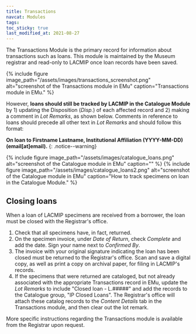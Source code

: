 ```yaml
---
title: Transactions
navcat: Modules
tags:
toc_sticky: true
last_modified_at: 2021-08-27
---
```

The Transactions Module is the primary record for information about transactions such as loans. This module is maintained by the Museum registrar and read-only to LACMIP once loan records have been saved.

{% include figure image_path="/assets/images/transactions_screenshot.png" alt="screenshot of the Transactions module in EMu" caption="Transactions module in EMu." %}

However, **loans should still be tracked by LACMIP in the Catalogue Module** by 1) updating the Disposition (_Disp._) of each affected record and 2) making a comment in _Lot Remarks_, as shown below. Comments in reference to loans should precede all other text in _Lot Remarks_ and should follow this format: 
 
**On loan to Firstname Lastname, Institutional Affiliation (YYYY-MM-DD) (email[at]email).**
 {: .notice--warning} 

{% include figure image_path="/assets/images/catalogue_loans.png" alt="screenshot of the Catalogue module in EMu" caption="" %}
{% include figure image_path="/assets/images/catalogue_loans2.png" alt="screenshot of the Catalogue module in EMu" caption="How to track specimens on loan in the Catalogue Module." %}

## Closing loans
When a loan of LACMIP specimens are received from a borrower, the loan must be closed with the Registrar's office. 
1) Check that all specimens have, in fact, returned.
2) On the specimen invoice, under _Date of Return_, check _Complete_ and add the date. Sign your name next to _Confirmed By_.
3) The invoice with your original signature indicating the loan has been closed must be returned to the Registrar's office. Scan and save a digital copy, as well as print a copy on archival paper, for filing in LACMIP's records.
4) If the specimens that were returned are cataloged, but not already associated with the appropriate Transactions record in EMu, update the _Lot Remarks_ to include "Closed loan - L.#####" and add the records to the Catalogue group, "IP Closed Loans". The Registrar's office will attach these catalog records to the _Content Details_ tab in the Transactions module, and then clear out the lot remark.

More specific instructions regarding the Transactions module is available from the Registrar upon request.
